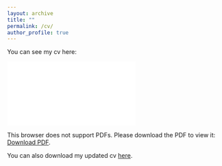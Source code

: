 ```yaml
---
layout: archive
title: ""
permalink: /cv/
author_profile: true
---
```


You can see my cv here:

<object data="/files/Claudia_Vivas.pdf" type="application/pdf" width="700px" height="700px">
    <embed src="/files/Claudia_Vivas.pdf">
        <p>This browser does not support PDFs. Please download the PDF to view it: <a href="/files/Claudia_Vivas.pdf">Download PDF</a>.</p>
    </embed>
</object>

You can also download my updated cv <a href="/files/CV_Claudia_Vivas.pdf" target="_blank">here</a>.